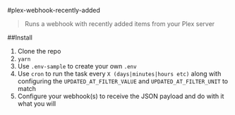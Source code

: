 #plex-webhook-recently-added
> Runs a webhook with recently added items from your Plex server

##Install
1. Clone the repo
2. `yarn`
3. Use `.env-sample` to create your own `.env`
4. Use `cron` to run the task every `X (days|minutes|hours etc)` along with configuring the `UPDATED_AT_FILTER_VALUE` and `UPDATED_AT_FILTER_UNIT` to match
5. Configure your webhook(s) to receive the JSON payload and do with it what you will

